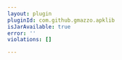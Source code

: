 ```yaml
---
layout: plugin
pluginId: com.github.gmazzo.apklib
isJarAvailable: true
error: ''
violations: []

---
```

